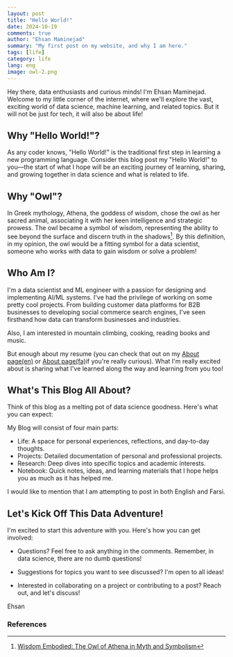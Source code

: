 ```yaml
---
layout: post
title: "Hello World!"
date: 2024-10-19
comments: true
author: "Ehsan Maminejad"
summary: "My first post on my website, and why I am here."
tags: [life]
category: life
lang: eng
image: owl-2.png
---
```


<span class="firstcharacter">H</span>ey there, data enthusiasts and curious minds! I'm Ehsan Maminejad.
Welcome to my little corner of the internet, where we'll explore the vast, exciting world of data science, machine learning, and related topics. 
But it will not be just for tech, it will also be about life!



## Why "Hello World!"?

As any coder knows, "Hello World!" is the traditional first step in learning a new programming language.
Consider this blog post my "Hello World!" to you—the start of what I hope will be an exciting journey of learning,
sharing, and growing together in data science and what is related to life.


## Why "Owl"?
In Greek mythology, Athena, the goddess of wisdom, chose the owl as her sacred animal,
associating it with her keen intelligence and strategic prowess.
The owl became a symbol of wisdom, representing the ability to see beyond the surface and discern truth in the shadows[^1].
By this definition, in my opinion, the owl would be a fitting symbol for a data scientist, someone who works with data to gain wisdom or solve a problem!


## Who Am I?

I'm a data scientist and ML engineer with a passion for designing and implementing AI/ML systems.
I've had the privilege of working on some pretty cool projects.
From building customer data platforms for B2B businesses to developing social commerce search engines,
I've seen firsthand how data can transform businesses and industries.

Also, I am interested in mountain climbing, cooking, reading books and music.

But enough about my resume (you can check that out on my [About page(en)](/about/en) or [About page(fa)](/about/fa)if you're really curious). What I'm really excited about is sharing what I've learned along the way and learning from you too!

## What's This Blog All About?

Think of this blog as a melting pot of data science goodness. Here's what you can expect:

My Blog will consist of four main parts:
- Life: A space for personal experiences, reflections, and day-to-day thoughts.
- Projects: Detailed documentation of personal and professional projects.
- Research: Deep dives into specific topics and academic interests.
- Notebook: Quick notes, ideas, and learning materials that I hope helps you as much as it has helped me. 

I would like to mention that I am attempting to post in both English and Farsi.


## Let's Kick Off This Data Adventure!

I'm excited to start this adventure with you. Here's how you can get involved:

- Questions? Feel free to ask anything in the comments. Remember, in data science, there are no dumb questions!

- Suggestions for topics you want to see discussed? I'm open to all ideas!

- Interested in collaborating on a project or contributing to a post? Reach out, and let's discuss!

Ehsan


### References

[^1]: [Wisdom Embodied: The Owl of Athena in Myth and Symbolism](https://www.stakora.com/en-eu/blogs/latest-blogs/wisdom-embodied-the-owl-of-athena-in-myth-and-symbolism#:~:text=In%20Greek%20mythology%2C%20Athena%2C%20the,discern%20truth%20in%20the%20shadows.)
